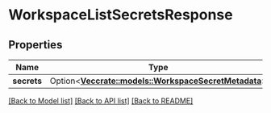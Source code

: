 # WorkspaceListSecretsResponse

## Properties

Name | Type | Description | Notes
------------ | ------------- | ------------- | -------------
**secrets** | Option<[**Vec<crate::models::WorkspaceSecretMetadata>**](WorkspaceSecretMetadata.md)> |  | [optional]

[[Back to Model list]](../README.md#documentation-for-models) [[Back to API list]](../README.md#documentation-for-api-endpoints) [[Back to README]](../README.md)


